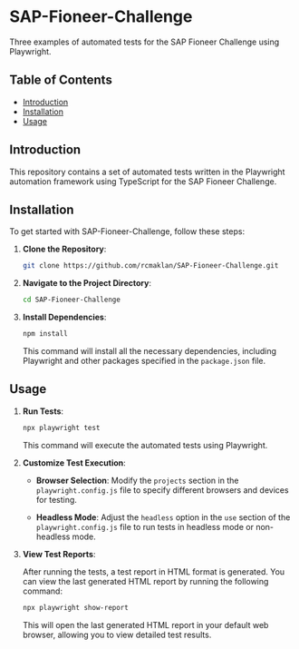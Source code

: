 # SAP-Fioneer-Challenge
Three examples of automated tests for the SAP Fioneer Challenge using Playwright.

## Table of Contents

- [Introduction](#introduction)
- [Installation](#installation)
- [Usage](#usage)

## Introduction

This repository contains a set of automated tests written in the Playwright automation framework using TypeScript for the SAP Fioneer Challenge.

## Installation

To get started with SAP-Fioneer-Challenge, follow these steps:

1. **Clone the Repository**: 
    ```bash
    git clone https://github.com/rcmaklan/SAP-Fioneer-Challenge.git
    ```

2. **Navigate to the Project Directory**:
    ```bash
    cd SAP-Fioneer-Challenge
    ```

3. **Install Dependencies**:
    ```bash
    npm install
    ```

    This command will install all the necessary dependencies, including Playwright and other packages specified in the `package.json` file.

## Usage

1. **Run Tests**:
    ```bash
    npx playwright test
    ```

    This command will execute the automated tests using Playwright.

2. **Customize Test Execution**:

    - **Browser Selection**: Modify the `projects` section in the `playwright.config.js` file to specify different browsers and devices for testing.
  
    - **Headless Mode**: Adjust the `headless` option in the `use` section of the `playwright.config.js` file to run tests in headless mode or non-headless mode.

3. **View Test Reports**:

    After running the tests, a test report in HTML format is generated. You can view the last generated HTML report by running the following command:

    ```bash
    npx playwright show-report
    ```

    This will open the last generated HTML report in your default web browser, allowing you to view detailed test results.


